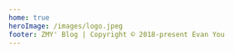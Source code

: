 ```yaml
---
home: true
heroImage: /images/logo.jpeg
footer: ZMY' Blog | Copyright © 2018-present Evan You
---
```




